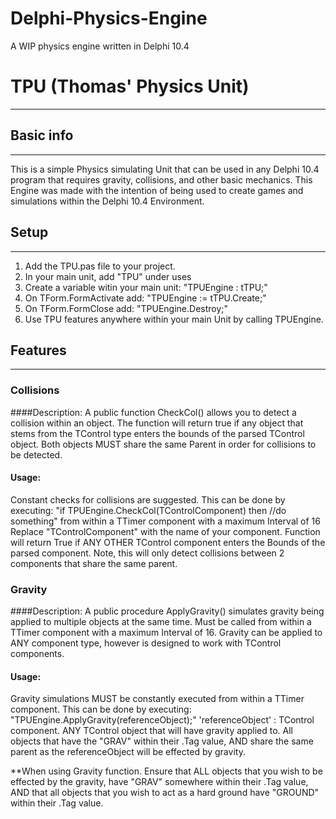 # Delphi-Physics-Engine
A WIP physics engine written in Delphi 10.4



# TPU (Thomas' Physics Unit)
-------------------------------

## Basic info
--------------------------------
This is a simple Physics simulating Unit that can be used in any Delphi 10.4 program that requires gravity, collisions, and other basic mechanics. This Engine was made with the intention of being used to create games and simulations within the Delphi 10.4 Environment.


## Setup
-------------------------------
1. Add the TPU.pas file to your project. 
2. In your main unit, add "TPU" under uses
3. Create a variable witin your main unit: "TPUEngine : tTPU;"
4. On TForm.FormActivate add: "TPUEngine := tTPU.Create;"
5. On TForm.FormClose add: "TPUEngine.Destroy;"
6. Use TPU features anywhere within your main Unit by calling TPUEngine.<Feature>


## Features
--------------------------------

### Collisions
####Description:
A public function CheckCol() allows you to detect a collision within an object. The function will return true if any object that stems from the TControl type enters the bounds of the parsed TControl object. Both objects MUST share the same Parent in order for collisions to be detected.

#### Usage:
Constant checks for collisions are suggested. This can be done by executing: 
"if TPUEngine.CheckCol(TControlComponent) then //do something"
from within a TTimer component with a maximum Interval of 16
Replace "TControlComponent" with the name of your component. Function will return True if ANY OTHER TControl component enters the Bounds of the parsed component. Note, this will only detect collisions between 2 components that share the same parent.


### Gravity
####Description:
A public procedure ApplyGravity() simulates gravity being applied to multiple objects at the same time. Must be called from within a TTimer component with a maximum Interval of 16. Gravity can be applied to ANY component type, however is designed to work with TControl components.

#### Usage:
Gravity simulations MUST be constantly executed from within a TTimer component. This can be done by executing:
"TPUEngine.ApplyGravity(referenceObject);"
'referenceObject' : TControl component. ANY TControl object that will have gravity applied to. All objects that have the "GRAV" within their .Tag value, AND share the same parent as the referenceObject will be effected by gravity.

**When using Gravity function. Ensure that ALL objects that you wish to be effected by the gravity, have "GRAV" somewhere within their .Tag value, AND that all objects that you wish to act as a hard ground have "GROUND" within their .Tag value.
